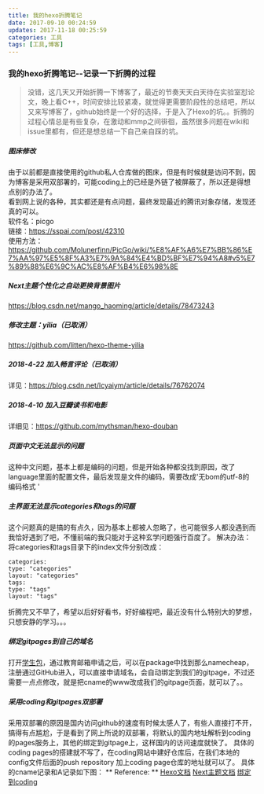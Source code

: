 ```yaml
---
title: 我的hexo折腾笔记
date: 2017-09-10 00:24:59
updates: 2017-11-18 00:25:59
categories: 工具
tags: [工具,博客]
---
```


### 我的hexo折腾笔记--记录一下折腾的过程
> 没错，这几天又开始折腾一下博客了，最近的节奏天天白天待在实验室怼论文，晚上看C++，时间安排比较紧凑，就觉得更需要阶段性的总结吧，所以又来写博客了，github始终是一个好的选择，于是入了Hexo的坑。。折腾的过程心情总是有些复杂，在激动和mmp之间徘徊，虽然很多问题在wiki和issue里都有，但还是想总结一下自己亲自踩的坑。

<!--more-->
##### 图床修改
由于以前都是直接使用的github私人仓库做的图床，但是有时候就是访问不到，因为博客是采用双部署的，可能coding上的已经是外链了被屏蔽了，所以还是得想点别的办法了。  
看到网上说的各种，其实都还是有点问题，最终发现最近的腾讯对象存储，发现还真的可以。  
软件名：picgo  
链接：https://sspai.com/post/42310  
使用方法：https://github.com/Molunerfinn/PicGo/wiki/%E8%AF%A6%E7%BB%86%E7%AA%97%E5%8F%A3%E7%9A%84%E4%BD%BF%E7%94%A8#v5%E7%89%88%E6%9C%AC%E8%AF%B4%E6%98%8E  
##### Next主题个性化之自动更换背景图片
https://blog.csdn.net/mango_haoming/article/details/78473243
##### 修改主题：yilia（已取消）
https://github.com/litten/hexo-theme-yilia
##### 2018-4-22 加入畅言评论（已取消）
详见：https://blog.csdn.net/lcyaiym/article/details/76762074

##### 2018-4-10 加入豆瓣读书和电影
详细见：https://github.com/mythsman/hexo-douban

##### 页面中文无法显示的问题
这种中文问题，基本上都是编码的问题，但是开始各种都没找到原因，改了language里面的配置文件，最后发现是文件的编码，需要改成'无bom的utf-8的编码格式 '
##### 主界面无法显示categories和tags的问题
这个问题真的是搞的有点久，因为基本上都被人忽略了，也可能很多人都没遇到而我恰好遇到了吧，不懂前端的我只能对于这种玄学问题强行百度了。
解决办法：将categories和tags目录下的index文件分别改成：
```
categories:
type: "categories"
layout: "categories"
tags:
type: "tags"
layout: "tags"
```

折腾完又不早了，希望以后好好看书，好好编程吧，最近没有什么特别大的梦想，只想安静的学习。。。

##### 绑定gitpages到自己的域名
打开[学生包](https://education.github.com/)，通过教育邮箱申请之后，可以在package中找到那么namecheap，注册通过GitHub进入，可以直接申请域名，会自动绑定到我们的gitpage，不过还需要一点点修改，就是把cname的www改成我们的gitpage页面，就可以了。。
##### 采用coding和gitpages双部署
采用双部署的原因是国内访问github的速度有时候太感人了，有些人直接打不开，搞得有点尴尬，于是看到了网上所说的双部署，将默认的国内地址解析到coding的pages服务上，其他的绑定到gitpage上，这样国内的访问速度就快了。
具体的coding pages的搭建就不写了，在coding网站中建好仓库后，在我们本地的config文件后面的push repository 加上coding page仓库的地址就可以了。
具体的cname记录和A记录如下图：
[]()
** Reference: **
[Hexo文档](https://hexo.io/zh-cn/docs/)
[Next主题文档](http://theme-next.iissnan.com/getting-started.html)
[绑定到coding](http://blog.csdn.net/dengnanyi/article/details/53969684)
